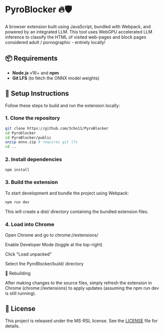 # PyroBlocker 🔥🛡️

A browser extension built using JavaScript, bundled with Webpack, and powered by an integrated LLM. This tool uses WebGPU accelerated LLM inference to classify the HTML of visited web-pages and block pages considered adult / pornographic - entirely locally!

## 📦 Requirements

- **Node.js** v16+ and **npm**  
- **Git LFS** (to fetch the ONNX model weights)  

## 🔧 Setup Instructions

Follow these steps to build and run the extension locally:

### 1. Clone the repository

```bash
git clone https://github.com/3cho11/PyroBlocker
cd Pyroblocker
cd PyroBlocker/public
unzip onnx.zip # requires git lfs
cd ..
```

### 2. Install dependencies

```bash
npm install
```

### 3. Build the extension

To start development and bundle the project using Webpack:

```bash
npm run dev
```

This will create a dist/ directory containing the bundled extension files.

### 4. Load into Chrome

Open Chrome and go to chrome://extensions/

Enable Developer Mode (toggle at the top-right)

Click "Load unpacked"

Select the PyroBlocker/build/ directory


🔁 Rebuilding

After making changes to the source files, simply refresh the extension in Chrome (chrome://extensions) to apply updates
(assuming the npm run dev is still running).

## 📄 License

This project is released under the MS-RSL license. See the [LICENSE](LICENSE) file for details.